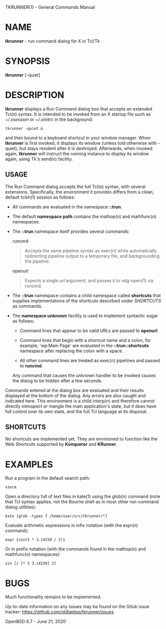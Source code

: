TKRUNNER(1) - General Commands Manual

# NAME

**tkrunner** - run command dialog for X in Tcl/Tk

# SYNOPSIS

**tkrunner**
\[-quiet]

# DESCRIPTION

**tkrunner**
displays a Run Command dialog box that accepts an extended
Tcl(n)
syntax.
It is intended to be invoked from an X startup file such as
*~/.xsession*
or
*~/.xinitrc*
in the background:

	tkrunner -quiet &

and then bound to a keyboard shortcut in your window manager.
When
**tkrunner**
is first invoked, it displays its window (unless told otherwise with -quiet),
but stays resident after it is destroyed.
Afterwards, when invoked again,
**tkrunner**
will instruct the running instance to display its window again, using Tk's
send(n)
facility.

## USAGE

The Run Command dialog accepts the full
Tcl(n)
syntax, with several extensions.
Specifically, the environment it provides
differs from a clean, default
tclsh(1)
session as follows:

*	All commands are evaluated in the namespace
	**::trun**.

*	The default
	**namespace path**
	contains the
	mathop(n)
	and
	mathfunc(n)
	namespaces.

*	The
	**::trun**
	namespace itself provides several commands:

	runcmd

	> Accepts the same pipeline syntax as
	> exec(n)
	> while automatically redirecting pipeline output to a temporary file, and
	> backgrounding the pipeline.

	openurl

	> Expects a single
	> *url*
	> argument, and passes it to
	> xdg-open(1)
	> via runcmd.

*	The
	**::trun**
	namespace contains a child namespace called
	**shortcuts**
	that supplies implementations of the shortcuts described under
	*SHORTCUTS*
	as commands.

*	The
	**namespace unknown**
	facility is used to implement syntactic sugar as follows:

	-	Command lines that appear to be valid URLs are passed to
		**openurl**.

	-	Command lines that begin with a shortcut name and a colon, for example,
		'wp:Main Page'
		are evaluated in the
		**::trun::shortcuts**
		namespace after replacing the colon with a space.

	-	All other command lines are treated as
		exec(n)
		pipelines and passed to
		**runcmd**.

	Any command that causes the unknown handler to be invoked causes the dialog to
	be hidden after a few seconds.

Commands entered at the dialog box are evaluated and their results displayed
at the bottom of the dialog.
Any errors are also caught and indicated here.
This environment is a child
interp(n)
and therefore cannot directly introspect or mangle the main application's state,
but it does have full control over its own state, and the full Tcl language at
its disposal.

## SHORTCUTS

No shortcuts are implemented yet.
They are envisioned to function like the Web Shortcuts supported by
**Konqueror**
and
**KRunner**.

# EXAMPLES

Run a program in the default search path:

	xterm

Open a directory full of text files in
kate(1)
using the
glob(n)
command (note that Tcl syntax applies, not the Bourne shell as in most other
run-command dialog utilities):

	kate [glob -types f /home/user/src/tkrunner/*]

Evaluate arithmetic expressions in infix notation (with the
expr(n)
command):

	expr {sin(3 * 3.14159 / 2)}

Or in prefix notation (with the commands found in the
mathop(n)
and
mathfunc(n)
namespaces):

	sin [/ [* 3 3.14159] 2]

# BUGS

Much functionality remains to be implemented.

Up-to-date information on any issues may be found on the Gitub issue tracker:
https://github.com/oldlaptop/tkrunner/issues

OpenBSD 6.7 - June 21, 2020
